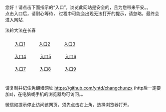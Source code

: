 您好！请点击下面指示的“入口”，浏览此网站是安全的，且为您带来平安。。 <br/>
点击入口后，请耐心等待， 过程中可能会出现无法打开的提示，请忽略，最终会进入网站. </br>

法轮大法在长春<br/>
<div style="padding:10px"><a style="margin:20px" target="_blank" href="https://d3rsicgz0hfe1m.cloudfront.net/2Qpsp?upsjeueb" id="ccLink1" rel="nofollow">入口1</a> <a target="_blank" style="margin:20px" href="https://d3eyfxp7o9clme.cloudfront.net/2Qpsp?kcqvjiuk" id="ccLink2" rel="nofollow">入口2</a> <a style="margin:20px" target="_blank" href="https://d2w9lk42pehonk.cloudfront.net/2Qpsp?zaesepd" id="ccLink3" rel="nofollow">入口3</a></div>

<div style="padding:10px" ><a style="margin:20px" target="_blank" href="https://d3rsicgz0hfe1m.cloudfront.net/2Qpsp?upsjeueb" id="ccLink4" rel="nofollow">入口4</a> <a style="margin:20px" href="https://d3eyfxp7o9clme.cloudfront.net/2Qpsp?kcqvjiuk" target="_blank" id="ccLink5" rel="nofollow">入口5</a> <a style="margin:20px" href="https://d2w9lk42pehonk.cloudfront.net/2Qpsp?zaesepd" target="_blank" id="ccLink6" rel="nofollow">入口6</a></div>

<div style="padding:10px"><a style="margin:20px" target="_blank" href="https://d3rsicgz0hfe1m.cloudfront.net/2Qpsp?upsjeueb" id="ccLink7" rel="nofollow">入口7</a> <a style="margin:20px" href="https://d3eyfxp7o9clme.cloudfront.net/2Qpsp?kcqvjiuk" target="_blank" id="ccLink8" rel="nofollow">入口8</a> <a style="margin:20px" target="_blank" href="https://d2w9lk42pehonk.cloudfront.net/2Qpsp?zaesepd" id="ccLink9" rel="nofollow">入口9</a></div>

<br/>



请复制并记住免翻墙网址 https://github.com/yntd/changchunzx (http后一定要加s)，在电脑或手机的浏览器均可访问。。<br/>

微信如提示停止访问该网页，须先点击右上角，选择浏览器打开。

